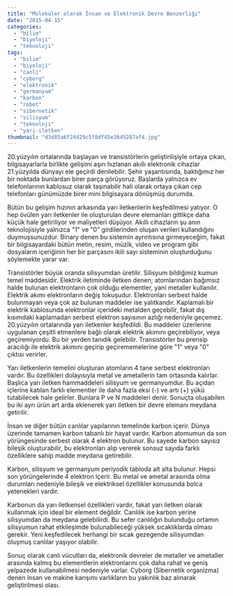 ```yaml
---
title: "Moleküler olarak İnsan ve Elektronik Devre Benzerliği"
date: "2015-04-15"
categories: 
  - "bilim"
  - "biyoloji"
  - "teknoloji"
tags: 
  - "bilim"
  - "biyoloji"
  - "canli"
  - "cyborg"
  - "elektronik"
  - "germanyum"
  - "karbon"
  - "robot"
  - "sibernetik"
  - "silisyum"
  - "teknoloji"
  - "yari-iletken"
thumbnail: "d3d85a6f24d29c5f8df45e2645287af4.jpg"
---
```


20.yüzyılın ortalarında başlayan ve transistörlerin geliştirilişiyle ortaya çıkan, bilgisayarlarla birlikte gelişimi aşırı hızlanan akıllı elektronik cihazlar 21.yüzyılda dünyayı ele geçirdi denilebilir. Şehir yaşantısında, baktığımız her bir noktada bunlardan birer parça görüyoruz. Başlarda yalnızca ev telefonlarının kablosuz olarak taşınabilir hali olarak ortaya çıkan cep telefonları günümüzde birer mini bilgisayara dönüşmüş durumda.

Bütün bu gelişim hızının arkasında yarı iletkenlerin keşfedilmesi yatıyor. O hep övülen yarı iletkenler ile oluşturulan devre elemanları gittikçe daha küçük hale getiriliyor ve maliyetleri düşüyor. Akıllı cihazların şu anın teknolojisiyle yalnızca "1" ve "0" girdilerinden oluşan verileri kullandığını duymuşsunuzdur. Binary denen bu sistemin ayrıntısına girmeyeceğim, fakat bir bilgisayardaki bütün metin, resim, müzik, video ve program gibi dosyaların içeriğinin her bir parçasını ikili sayı sisteminin oluşturduğunu söylemekte yarar var.

Transistörler büyük oranda silisyumdan üretilir. Silisyum bildiğimiz kumun temel maddesidir. Elektrik iletiminde iletken denen; atomlarından bağımsız halde bulunan elektronların çok olduğu elementler, yani metaller kullanılır. Elektrik akımı elektronların değiş tokuşudur. Elektronları serbest halde bulunmayan veya çok az bulunan maddeler ise yalıtkandır. Kaplamalı bir elektrik kablosunda elektronlar içerideki metalden geçebilir, fakat dış kısımdaki kaplamadan serbest elektron sayısının azlığı nedeniyle geçemez. 20.yüzyılın ortalarında yarı iletkenler keşfedildi. Bu maddeler üzerlerine uygulanan çeşitli etmenlere bağlı olarak elektrik akımını geçirebiliyor, veya geçiremiyordu. Bu bir yerden tanıdık gelebilir. Transistörler bu prensip aracılığı ile elektrik akımını geçirip geçirememelerine göre "1" veya "0" çıktısı verirler.

Yarı iletkenlerin temelini oluşturan atomların 4 tane serbest elektronları vardır. Bu özellikleri dolayısıyla metal ve ametallerin tam ortasında kalırlar. Başlıca yarı iletken hammaddeleri silisyum ve germanyumdur. Bu açıdan içlerine katılan farklı elementler ile daha fazla eksi (-) ve artı (+) yükü tutabilecek hale gelirler. Bunlara P ve N maddeleri denir. Sonuçta oluşabilen bu iki ayrı ürün art arda eklenerek yarı iletken bir devre elemanı meydana getirilir.

İnsan ve diğer bütün canlılar yapılarının temelinde karbon içerir. Dünya üzerinde tamamen karbon tabanlı bir hayat vardır. Karbon atomumun da son yörüngesinde serbest olarak 4 elektron bulunur. Bu sayede karbon sayısız bileşik oluşturabilir, bu elektronları alıp vererek sonsuz sayıda farklı özelliklere sahip madde meydana getirebilir.

Karbon, silisyum ve germanyum periyodik tabloda alt alta bulunur. Hepsi son yörüngelerinde 4 elektron içerir. Bu metal ve ametal arasında olma durumları nedeniyle bileşik ve elektriksel özellikler konusunda bolca yetenekleri vardır.

Karbonun da yarı iletkensel özellikleri vardır, fakat yarı iletken olarak kullanmak için ideal bir element değildir. Canlılık ise karbon yerine silisyumdan da meydana gelebilirdi. Bu sefer canlılığın bulunduğu ortamın silisyumun rahat etkileşimde bulunabileceği yüksek sıcaklıklarda olması gerekir. Yeni keşfedilecek herhangi bir sıcak gezegende silisyumdan oluşmuş canlılar yaşıyor olabilir.

Sonuç olarak canlı vücutları da, elektronik devreler de metaller ve ametaller arasında kalmış bu elementlerin elektronlarını çok daha rahat ve geniş yelpazede kullanabilmesi nedeniyle varlar. Cyborg (Sibernetik organizma) denen insan ve makine karışımı varlıkların bu yakınlık baz alınarak geliştirilmesi olası.
